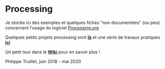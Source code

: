 # Processing

Je stocke ici des exemples et quelques fiches "non documentées" (ou peu) concernant l'usage du logiciel [Processing.org](https://www.processing.org)

Quelques petits projets processing sont **[là](https://github.com/truillet/tas_de_code)** et une série de travaux pratiques **[ici](https://github.com/truillet/upssitech/wiki/Interaction_Homme_Machine_1A)**

Un petit tour dans le **[Wiki](https://github.com/truillet/processing/wiki)** pour en savoir plus !


Philippe Truillet, juin 2018 - mai 2020
